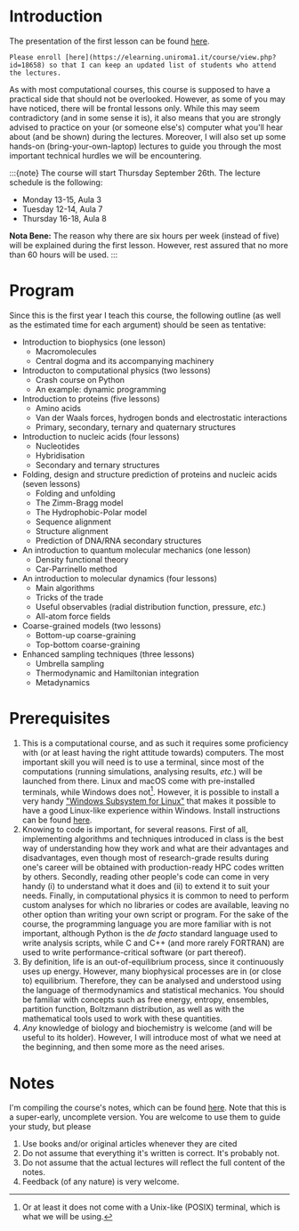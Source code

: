 <!--
.. title: Computational Biophysics
.. slug: comp-bio
.. date: 2024-04-04 10:09:01 UTC+01:00
.. tags: 
.. category: teaching
.. link: 
.. description: 
.. type: text
-->

# Introduction

The presentation of the first lesson can be found <a href="link://slug/compbio_lezione1">here</a>.

```{important}
Please enroll [here](https://elearning.uniroma1.it/course/view.php?id=18658) so that I can keep an updated list of students who attend the lectures.
```

As with most computational courses, this course is supposed to have a practical side that should not be overlooked. However, as some of you may have noticed, there will be frontal lessons only. While this may seem contradictory (and in some sense it is), it also means that you are strongly advised to practice on your (or someone else's) computer what you'll hear about (and be shown) during the lectures. Moreover, I will also set up some hands-on (bring-your-own-laptop) lectures to guide you through the most important technical hurdles we will be encountering.

:::{note}
The course will start Thursday September 26th. The lecture schedule is the following:

* Monday 13-15, Aula 3
* Tuesday 12-14, Aula 7
* Thursday 16-18, Aula 8

**Nota Bene:** The reason why there are six hours per week (instead of five) will be explained during the first lesson. However, rest assured that no more than 60 hours will be used.
:::

# Program

Since this is the first year I teach this course, the following outline (as well as the estimated time for each argument) should be seen as tentative:

* Introduction to biophysics (one lesson)
  * Macromolecules
  * Central dogma and its accompanying machinery
* Introducton to computational physics (two lessons)
  * Crash course on Python
  * An example: dynamic programming
* Introduction to proteins (five lessons)
  * Amino acids
  * Van der Waals forces, hydrogen bonds and electrostatic interactions
  * Primary, secondary, ternary and quaternary structures
* Introduction to nucleic acids (four lessons)
  * Nucleotides
  * Hybridisation
  * Secondary and ternary structures
* Folding, design and structure prediction of proteins and nucleic acids (seven lessons)
  * Folding and unfolding
  * The Zimm-Bragg model
  * The Hydrophobic-Polar model
  * Sequence alignment
  * Structure alignment
  * Prediction of DNA/RNA secondary structures
* An introduction to quantum molecular mechanics (one lesson)
  * Density functional theory
  * Car-Parrinello method
* An introduction to molecular dynamics (four lessons)
  * Main algorithms
  * Tricks of the trade
  * Useful observables (radial distribution function, pressure, *etc.*)
  * All-atom force fields
* Coarse-grained models (two lessons)
  * Bottom-up coarse-graining
  * Top-bottom coarse-graining
* Enhanced sampling techniques (three lessons)
  * Umbrella sampling
  * Thermodynamic and Hamiltonian integration
  * Metadynamics

# Prerequisites

1. This is a computational course, and as such it requires some proficiency with (or at least having the right attitude towards) computers. The most important skill you will need is to use a terminal, since most of the computations (running simulations, analysing results, *etc.*) will be launched from there. Linux and macOS come with pre-installed terminals, while Windows does not[^windows_terminal]. However, it is possible to install a very handy ["Windows Subsystem for Linux"](https://learn.microsoft.com/en-us/windows/wsl/) that makes it possible to have a good Linux-like experience within Windows. Install instructions can be found [here](https://learn.microsoft.com/en-us/windows/wsl/install).
2. Knowing to code is important, for several reasons. First of all, implementing algorithms and techniques introduced in class is the best way of understanding how they work and what are their advantages and disadvantages, even though most of research-grade results during one's career will be obtained with production-ready HPC codes written by others. Secondly, reading other people's code can come in very handy (i) to understand what it does and (ii) to extend it to suit your needs. Finally, in computational physics it is common to need to perform custom analyses for which no libraries or codes are available, leaving no other option than writing your own script or program. For the sake of the course, the programming language you are more familiar with is not important, although Python is the *de facto* standard language used to write analysis scripts, while C and C++ (and more rarely FORTRAN) are used to write performance-critical software (or part thereof).
3. By definition, life is an out-of-equilibrium process, since it continuously uses up energy. However, many biophysical processes are in (or close to) equilibrium. Therefore, they can be analysed and understood using the language of thermodynamics and statistical mechanics. You should be familiar with concepts such as free energy, entropy, ensembles, partition function, Boltzmann distribution, as well as with the mathematical tools used to work with these quantities.
4. *Any* knowledge of biology and biochemistry is welcome (and will be useful to its holder). However, I will introduce most of what we need at the beginning, and then some more as the need arises.

[^windows_terminal]: Or at least it does not come with a Unix-like (POSIX) terminal, which is what we will be using.

# Notes

I'm compiling the course's notes, which can be found [here](https://lorenzo-rovigatti.github.io/comp_bio_notes/). Note that this is a super-early, uncomplete version. You are welcome to use them to guide your study, but please

1. Use books and/or original articles whenever they are cited
2. Do not assume that everything it's written is correct. It's probably not.
3. Do not assume that the actual lectures will reflect the full content of the notes.
4. Feedback (of any nature) is very welcome.
